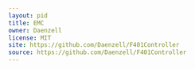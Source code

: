 ```yaml
---
layout: pid
title: EMC
owner: Daenzell
license: MIT
site: https://github.com/Daenzell/F401Controller
source: https://github.com/Daenzell/F401Controller
---
```

